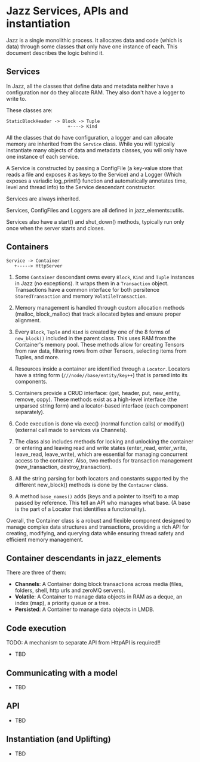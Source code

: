 # Jazz Services, APIs and instantiation

Jazz is a single monolithic process. It allocates data and code (which is data) through some classes that only have one instance of each.
This document describes the logic behind it.


## Services

In Jazz, all the classes that define data and metadata neither have a configuration nor do they allocate RAM. They also don't have a
logger to write to.

These classes are:

```
StaticBlockHeader -> Block -> Tuple
                       +----> Kind
```

All the classes that do have configuration, a logger and can allocate memory are inherited from the `Service` class. While you will
typically instantiate many objects of data and metadata classes, you will only have one instance of each service.


A Service is constructed by passing a ConfigFile (a key-value store that reads a file and exposes it as keys to the Service) and
a Logger (Which exposes a variadic log_printf() function and automatically annotates time, level and thread info) to the Service
descendant constructor.

Services are always inherited.

Services, ConfigFiles and Loggers are all defined in jazz_elements::utils.

Services also have a start() and shut_down() methods, typically run only once when the server starts and closes.


## Containers

```
Service -> Container
   +-----> HttpServer
```

1. Some `Container` descendant owns every `Block`, `Kind` and `Tuple` instances in Jazz (no exceptions). It wraps them in a `Transaction`
object. Transactions have a common interface for both persitence `StoredTransaction` and memory `VolatileTransaction`.

2. Memory management is handled through custom allocation methods (malloc, block_malloc) that track allocated bytes and ensure
proper alignment.

3. Every `Block`, `Tuple` and `Kind` is created by one of the 8 forms of `new_block()` included in the parent class. This uses RAM from
the Container's memory pool. These methods allow for creating Tensors from raw data, filtering rows from other Tensors, selecting items
from Tuples, and more.

4. Resources inside a container are identified through a `Locator`. Locators have a string form (`///node//base/entity/key++`) that
is parsed into its components.

5. Containers provide a CRUD interface: (get, header, put, new_entity, remove, copy). These methods exist as a high-level interface (the
unparsed string form) and a locator-based interface (each component separately).

6. Code execution is done via exec() (normal function calls) or modify() (external call made to services via Channels).

7. The class also includes methods for locking and unlocking the container or entering and leaving read and write states
(enter_read, enter_write, leave_read, leave_write), which are essential for managing concurrent access to the container.
Also, two methods for transaction management (new_transaction, destroy_transaction).

8. All the string parsing for both locators and constants supported by the different new_block() methods is done by the `Container` class.

9. A method `base_names()` adds (keys and a pointer to itself) to a map passed by reference. This tell an API who manages what base. (A
base is the part of a Locator that identifies a functionality).

Overall, the Container class is a robust and flexible component designed to manage complex data structures and transactions, providing
a rich API for creating, modifying, and querying data while ensuring thread safety and efficient memory management.


## Container descendants in jazz_elements

There are three of them:

  * **Channels**: A Container doing block transactions across media (files, folders, shell, http urls and zeroMQ servers).
  * **Volatile**: A Container to manage data objects in RAM as a deque, an index (map), a priority queue or a tree.
  * **Persisted**: A Container to manage data objects in LMDB.


## Code execution

TODO: A mechanism to separate API from HttpAPI is required!!

  * TBD


## Communicating with a model

  * TBD


## API

  * TBD


## Instantiation (and Uplifting)

  * TBD
